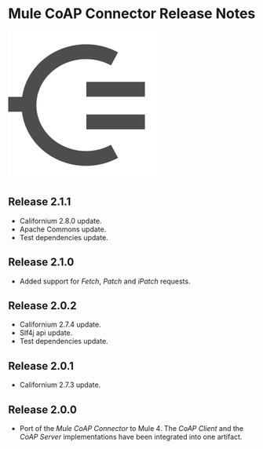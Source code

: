 # Mule CoAP Connector Release Notes
![Mule-Coap logo](icon/icon.svg)

## Release 2.1.1

* Californium 2.8.0 update.
* Apache Commons update.
* Test dependencies update.

## Release 2.1.0

* Added support for _Fetch_, _Patch_ and _iPatch_ requests.

## Release 2.0.2

* Californium 2.7.4 update.
* Slf4j api update.
* Test dependencies update.

## Release 2.0.1

* Californium 2.7.3 update.

## Release 2.0.0

* Port of the _Mule CoAP Connector_ to Mule 4.
The _CoAP Client_ and the _CoAP Server_ implementations have been integrated into one artifact.